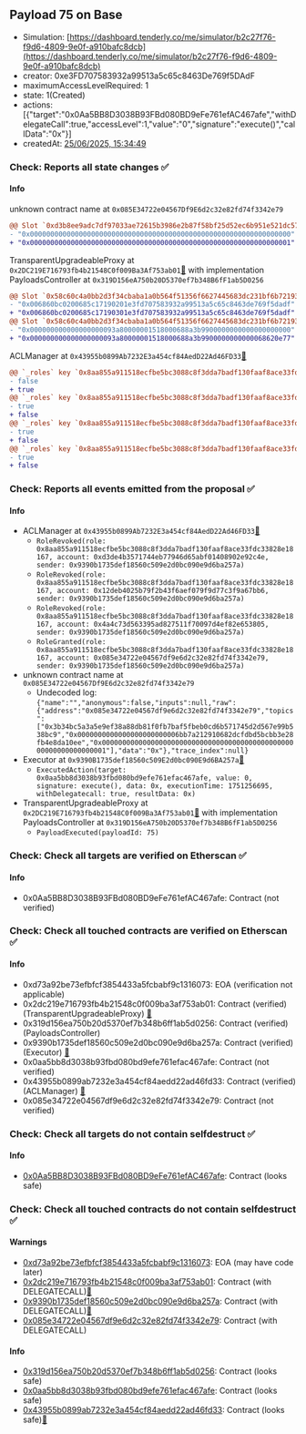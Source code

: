 ## Payload 75 on Base

- Simulation: [https://dashboard.tenderly.co/me/simulator/b2c27f76-f9d6-4809-9e0f-a910bafc8dcb](https://dashboard.tenderly.co/me/simulator/b2c27f76-f9d6-4809-9e0f-a910bafc8dcb)
- creator: 0xe3FD707583932a99513a5c65c8463De769f5DAdF
- maximumAccessLevelRequired: 1
- state: 1(Created)
- actions: [{"target":"0x0Aa5BB8D3038B93FBd080BD9eFe761efAC467afe","withDelegateCall":true,"accessLevel":1,"value":"0","signature":"execute()","callData":"0x"}]
- createdAt: [25/06/2025, 15:34:49](https://basescan.org/tx/0xf871280fe309e05b2c357f0d4933012d9227cf1cd882bb058e73fdf33cbffa91)

### Check: Reports all state changes :white_check_mark:

#### Info


unknown contract name at `0x085E34722e04567Df9E6d2c32e82fd74f3342e79`
```diff
@@ Slot `0xd3b8ee9adc7df97033ae72615b3986e2b87f58bf25d52ec6b951e521dc577345` @@
- "0x0000000000000000000000000000000000000000000000000000000000000000"
+ "0x0000000000000000000000000000000000000000000000000000000000000001"
```

TransparentUpgradeableProxy at `0x2DC219E716793fb4b21548C0f009Ba3Af753ab01`[:ghost:](https://github.com/bgd-labs/aave-address-book "GovernanceV3Base.PAYLOADS_CONTROLLER") with implementation PayloadsController at `0x319D156eA750b20D5370ef7b348B6fF1ab5D0256`
```diff
@@ Slot `0x58c60c4a0bb2d3f34cbaba1a0b564f51356f6627445683dc231bf6b72193af3c` @@
- "0x006860bc0200685c17190201e3fd707583932a99513a5c65c8463de769f5dadf"
+ "0x006860bc0200685c17190301e3fd707583932a99513a5c65c8463de769f5dadf"
@@ Slot `0x58c60c4a0bb2d3f34cbaba1a0b564f51356f6627445683dc231bf6b72193af3d` @@
- "0x000000000000000000093a80000001518000688a3b9900000000000000000000"
+ "0x000000000000000000093a80000001518000688a3b9900000000000068620e77"
```

ACLManager at `0x43955b0899Ab7232E3a454cf84AedD22Ad46FD33`[:ghost:](https://github.com/bgd-labs/aave-address-book "AaveV3Base.ACL_MANAGER")
```diff
@@ `_roles` key `0x8aa855a911518ecfbe5bc3088c8f3dda7badf130faaf8ace33fdc33828e18167.members.0x085e34722e04567df9e6d2c32e82fd74f3342e79` @@
- false
+ true
@@ `_roles` key `0x8aa855a911518ecfbe5bc3088c8f3dda7badf130faaf8ace33fdc33828e18167.members.0x12deb4025b79f2b43f6aef079f9d77c3f9a67bb6` @@
- true
+ false
@@ `_roles` key `0x8aa855a911518ecfbe5bc3088c8f3dda7badf130faaf8ace33fdc33828e18167.members.0x4a4c73d563395ad827511f70097d4ef82e653805` @@
- true
+ false
@@ `_roles` key `0x8aa855a911518ecfbe5bc3088c8f3dda7badf130faaf8ace33fdc33828e18167.members.0xd3de4b3571744eb77946d65abf01408902e92c4e` @@
- true
+ false
```


### Check: Reports all events emitted from the proposal :white_check_mark:

#### Info

- ACLManager at `0x43955b0899Ab7232E3a454cf84AedD22Ad46FD33`[:ghost:](https://github.com/bgd-labs/aave-address-book "AaveV3Base.ACL_MANAGER")
  - `RoleRevoked(role: 0x8aa855a911518ecfbe5bc3088c8f3dda7badf130faaf8ace33fdc33828e18167, account: 0xd3de4b3571744eb77946d65abf01408902e92c4e, sender: 0x9390b1735def18560c509e2d0bc090e9d6ba257a)`
  - `RoleRevoked(role: 0x8aa855a911518ecfbe5bc3088c8f3dda7badf130faaf8ace33fdc33828e18167, account: 0x12deb4025b79f2b43f6aef079f9d77c3f9a67bb6, sender: 0x9390b1735def18560c509e2d0bc090e9d6ba257a)`
  - `RoleRevoked(role: 0x8aa855a911518ecfbe5bc3088c8f3dda7badf130faaf8ace33fdc33828e18167, account: 0x4a4c73d563395ad827511f70097d4ef82e653805, sender: 0x9390b1735def18560c509e2d0bc090e9d6ba257a)`
  - `RoleGranted(role: 0x8aa855a911518ecfbe5bc3088c8f3dda7badf130faaf8ace33fdc33828e18167, account: 0x085e34722e04567df9e6d2c32e82fd74f3342e79, sender: 0x9390b1735def18560c509e2d0bc090e9d6ba257a)`
- unknown contract name at `0x085E34722e04567Df9E6d2c32e82fd74f3342e79`
  - Undecoded log: `{"name":"","anonymous":false,"inputs":null,"raw":{"address":"0x085e34722e04567df9e6d2c32e82fd74f3342e79","topics":["0x3b34bc5a3a5e9ef38a88db81f0fb7baf5fbeb0cd6b571745d2d567e99b538bc9","0x0000000000000000000000006bb7a212910682dcfdbd5bcbb3e28fb4e8da10ee","0x0000000000000000000000000000000000000000000000000000000000000001"],"data":"0x"},"trace_index":null}`
- Executor at `0x9390B1735def18560c509E2d0bc090E9d6BA257a`[:ghost:](https://github.com/bgd-labs/aave-address-book "AaveV3Base.ACL_ADMIN, GovernanceV3Base.EXECUTOR_LVL_1")
  - `ExecutedAction(target: 0x0aa5bb8d3038b93fbd080bd9efe761efac467afe, value: 0, signature: execute(), data: 0x, executionTime: 1751256695, withDelegatecall: true, resultData: 0x)`
- TransparentUpgradeableProxy at `0x2DC219E716793fb4b21548C0f009Ba3Af753ab01`[:ghost:](https://github.com/bgd-labs/aave-address-book "GovernanceV3Base.PAYLOADS_CONTROLLER") with implementation PayloadsController at `0x319D156eA750b20D5370ef7b348B6fF1ab5D0256`
  - `PayloadExecuted(payloadId: 75)`

### Check: Check all targets are verified on Etherscan :white_check_mark:

#### Info

- 0x0Aa5BB8D3038B93FBd080BD9eFe761efAC467afe: Contract (not verified) 

### Check: Check all touched contracts are verified on Etherscan :white_check_mark:

#### Info

- 0xd73a92be73efbfcf3854433a5fcbabf9c1316073: EOA (verification not applicable)
- 0x2dc219e716793fb4b21548c0f009ba3af753ab01: Contract (verified) (TransparentUpgradeableProxy) [:ghost:](https://github.com/bgd-labs/aave-address-book "GovernanceV3Base.PAYLOADS_CONTROLLER")
- 0x319d156ea750b20d5370ef7b348b6ff1ab5d0256: Contract (verified) (PayloadsController) 
- 0x9390b1735def18560c509e2d0bc090e9d6ba257a: Contract (verified) (Executor) [:ghost:](https://github.com/bgd-labs/aave-address-book "AaveV3Base.ACL_ADMIN, GovernanceV3Base.EXECUTOR_LVL_1")
- 0x0aa5bb8d3038b93fbd080bd9efe761efac467afe: Contract (not verified) 
- 0x43955b0899ab7232e3a454cf84aedd22ad46fd33: Contract (verified) (ACLManager) [:ghost:](https://github.com/bgd-labs/aave-address-book "AaveV3Base.ACL_MANAGER")
- 0x085e34722e04567df9e6d2c32e82fd74f3342e79: Contract (not verified) 

### Check: Check all targets do not contain selfdestruct :white_check_mark:

#### Info

- [0x0Aa5BB8D3038B93FBd080BD9eFe761efAC467afe](https://basescan.org/address/0x0Aa5BB8D3038B93FBd080BD9eFe761efAC467afe): Contract (looks safe)

### Check: Check all touched contracts do not contain selfdestruct :white_check_mark:

#### Warnings

- [0xd73a92be73efbfcf3854433a5fcbabf9c1316073](https://basescan.org/address/0xd73a92be73efbfcf3854433a5fcbabf9c1316073): EOA (may have code later)
- [0x2dc219e716793fb4b21548c0f009ba3af753ab01](https://basescan.org/address/0x2dc219e716793fb4b21548c0f009ba3af753ab01): Contract (with DELEGATECALL)[:ghost:](https://github.com/bgd-labs/aave-address-book "GovernanceV3Base.PAYLOADS_CONTROLLER")
- [0x9390b1735def18560c509e2d0bc090e9d6ba257a](https://basescan.org/address/0x9390b1735def18560c509e2d0bc090e9d6ba257a): Contract (with DELEGATECALL)[:ghost:](https://github.com/bgd-labs/aave-address-book "AaveV3Base.ACL_ADMIN, GovernanceV3Base.EXECUTOR_LVL_1")
- [0x085e34722e04567df9e6d2c32e82fd74f3342e79](https://basescan.org/address/0x085e34722e04567df9e6d2c32e82fd74f3342e79): Contract (with DELEGATECALL)

#### Info

- [0x319d156ea750b20d5370ef7b348b6ff1ab5d0256](https://basescan.org/address/0x319d156ea750b20d5370ef7b348b6ff1ab5d0256): Contract (looks safe)
- [0x0aa5bb8d3038b93fbd080bd9efe761efac467afe](https://basescan.org/address/0x0aa5bb8d3038b93fbd080bd9efe761efac467afe): Contract (looks safe)
- [0x43955b0899ab7232e3a454cf84aedd22ad46fd33](https://basescan.org/address/0x43955b0899ab7232e3a454cf84aedd22ad46fd33): Contract (looks safe)[:ghost:](https://github.com/bgd-labs/aave-address-book "AaveV3Base.ACL_MANAGER")

